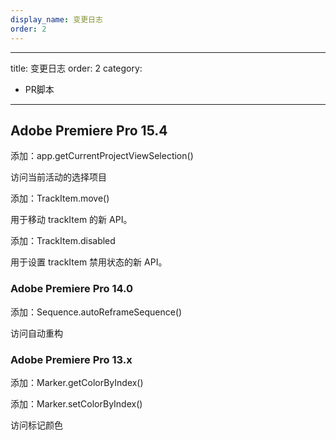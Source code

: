 ```yaml
---
display_name: 变更日志
order: 2
---
```


---
title: 变更日志
order: 2
category:

- PR脚本

---

## Adobe Premiere Pro 15.4

添加：app.getCurrentProjectViewSelection()

访问当前活动的选择项目

添加：TrackItem.move()

用于移动 trackItem 的新 API。

添加：TrackItem.disabled

用于设置 trackItem 禁用状态的新 API。

### Adobe Premiere Pro 14.0

添加：Sequence.autoReframeSequence()

访问自动重构

### Adobe Premiere Pro 13.x

添加：Marker.getColorByIndex()

添加：Marker.setColorByIndex()

访问标记颜色
